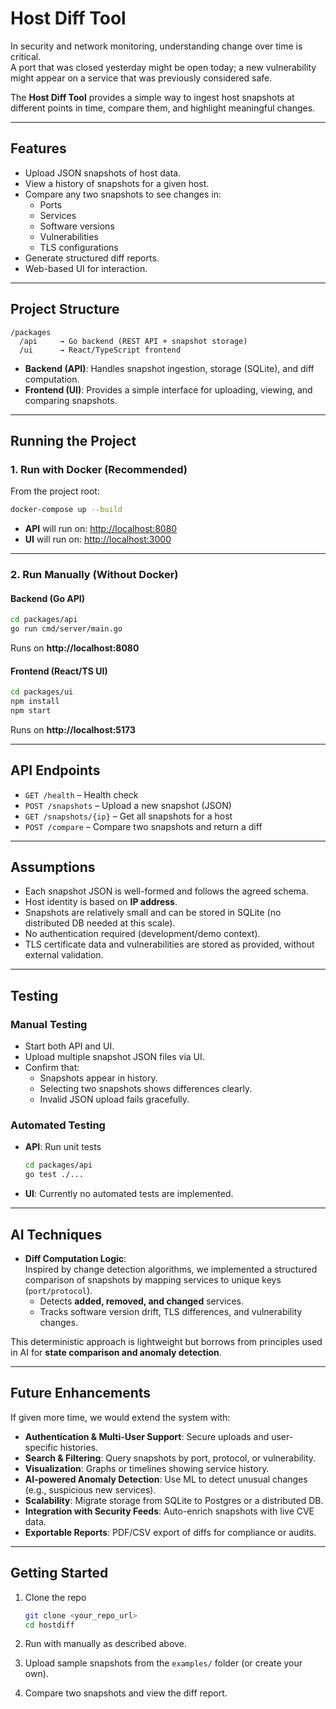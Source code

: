 # Host Diff Tool

In security and network monitoring, understanding change over time is critical.  
A port that was closed yesterday might be open today; a new vulnerability might appear on a service that was previously considered safe.

The **Host Diff Tool** provides a simple way to ingest host snapshots at different points in time, compare them, and highlight meaningful changes.

---

## Features

- Upload JSON snapshots of host data.
- View a history of snapshots for a given host.
- Compare any two snapshots to see changes in:
  - Ports
  - Services
  - Software versions
  - Vulnerabilities
  - TLS configurations
- Generate structured diff reports.
- Web-based UI for interaction.

---

## Project Structure

```
/packages
  /api     → Go backend (REST API + snapshot storage)
  /ui      → React/TypeScript frontend
```

- **Backend (API)**: Handles snapshot ingestion, storage (SQLite), and diff computation.
- **Frontend (UI)**: Provides a simple interface for uploading, viewing, and comparing snapshots.

---

## Running the Project

### 1. Run with Docker (Recommended)

From the project root:

```bash
docker-compose up --build
```

- **API** will run on: [http://localhost:8080](http://localhost:8080)  
- **UI** will run on: [http://localhost:3000](http://localhost:3000)  

---

### 2. Run Manually (Without Docker)

#### Backend (Go API)
```bash
cd packages/api
go run cmd/server/main.go
```

Runs on **http://localhost:8080**

#### Frontend (React/TS UI)
```bash
cd packages/ui
npm install
npm start
```

Runs on **http://localhost:5173**

---

## API Endpoints

- `GET /health` – Health check
- `POST /snapshots` – Upload a new snapshot (JSON)
- `GET /snapshots/{ip}` – Get all snapshots for a host
- `POST /compare` – Compare two snapshots and return a diff

---

## Assumptions

- Each snapshot JSON is well-formed and follows the agreed schema.
- Host identity is based on **IP address**.
- Snapshots are relatively small and can be stored in SQLite (no distributed DB needed at this scale).
- No authentication required (development/demo context).
- TLS certificate data and vulnerabilities are stored as provided, without external validation.

---

## Testing

### Manual Testing
- Start both API and UI.  
- Upload multiple snapshot JSON files via UI.  
- Confirm that:
  - Snapshots appear in history.  
  - Selecting two snapshots shows differences clearly.  
  - Invalid JSON upload fails gracefully.  

### Automated Testing
- **API**: Run unit tests  
  ```bash
  cd packages/api
  go test ./...
  ```
- **UI**: Currently no automated tests are implemented.

---

## AI Techniques

- **Diff Computation Logic**:  
  Inspired by change detection algorithms, we implemented a structured comparison of snapshots by mapping services to unique keys (`port/protocol`).  
  - Detects **added, removed, and changed** services.  
  - Tracks software version drift, TLS differences, and vulnerability changes.  

This deterministic approach is lightweight but borrows from principles used in AI for **state comparison and anomaly detection**.

---

## Future Enhancements

If given more time, we would extend the system with:

- **Authentication & Multi-User Support**: Secure uploads and user-specific histories.  
- **Search & Filtering**: Query snapshots by port, protocol, or vulnerability.  
- **Visualization**: Graphs or timelines showing service history.  
- **AI-powered Anomaly Detection**: Use ML to detect unusual changes (e.g., suspicious new services).  
- **Scalability**: Migrate storage from SQLite to Postgres or a distributed DB.  
- **Integration with Security Feeds**: Auto-enrich snapshots with live CVE data.  
- **Exportable Reports**: PDF/CSV export of diffs for compliance or audits.  

---

## Getting Started

1. Clone the repo  
   ```bash
   git clone <your_repo_url>
   cd hostdiff
   ```

2. Run with manually as described above.  

3. Upload sample snapshots from the `examples/` folder (or create your own).  

4. Compare two snapshots and view the diff report.



